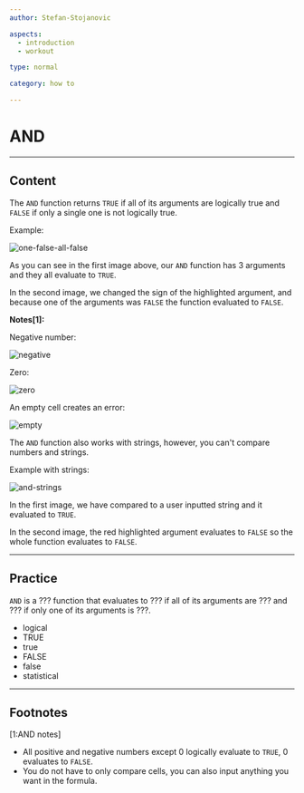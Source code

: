 ```yaml
---
author: Stefan-Stojanovic

aspects:
  - introduction
  - workout

type: normal

category: how to

---
```


# AND

---
## Content

The `AND` function returns `TRUE` if all of its arguments are logically true and `FALSE` if only a single one is not logically true.

Example:

![one-false-all-false](https://img.enkipro.com/525000b0f6922364f5e34796c9895ff9.png)

As you can see in the first image above, our `AND` function has 3 arguments and they all evaluate to `TRUE`. 

In the second image, we changed the sign of the highlighted argument, and because one of the arguments was `FALSE` the function evaluated to `FALSE`.

**Notes[1]:**

Negative number:

![negative](https://img.enkipro.com/c6373ec7efff4e868085c3004dd40dd9.png)

Zero:

![zero](https://img.enkipro.com/6641255330144fe76603b63037d3da9c.png)

An empty cell creates an error:

![empty](https://img.enkipro.com/d04df4cd51daff02f85ff4e2849008ef.png)

The `AND` function also works with strings, however, you can't compare numbers and strings.

Example with strings:

![and-strings](https://img.enkipro.com/4897d587292f0947b0e3fdf6a5f53f48.png)

In the first image, we have compared to a user inputted string and it evaluated to `TRUE`.

In the second image, the red highlighted argument evaluates to `FALSE` so the whole function evaluates to `FALSE`. 

---
## Practice

`AND` is a ??? function that evaluates to ??? if all of its arguments are ??? and ??? if only one of its arguments is ???.


* logical
* TRUE
* true
* FALSE
* false
* statistical

---
## Footnotes

[1:AND notes]

 - All positive and negative numbers except 0 logically evaluate to `TRUE`, 0 evaluates to `FALSE`.
 - You do not have to only compare cells, you can also input anything you want in the formula.
